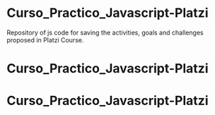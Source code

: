 # Curso_Practico_Javascript-Platzi

Repository of js code for saving the activities, goals and challenges proposed in Platzi Course.
# Curso_Practico_Javascript-Platzi
# Curso_Practico_Javascript-Platzi
